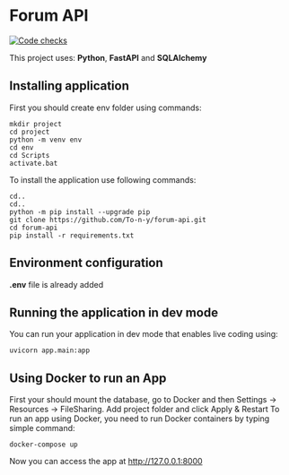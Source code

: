 # Forum API

[![Code checks](https://github.com/To-n-y/forum-api/actions/workflows/checks.yml/badge.svg)](https://github.com/To-n-y/forum-api/actions/workflows/checks.yml)

This project uses: **Python**, **FastAPI** and **SQLAlchemy**

## Installing application
First you should create env folder using commands:

```shell script
mkdir project
cd project
python -m venv env
cd env
cd Scripts
activate.bat
```

To install the application use following commands:
```shell script
cd..
cd..
python -m pip install --upgrade pip
git clone https://github.com/To-n-y/forum-api.git
cd forum-api
pip install -r requirements.txt
```

## Environment configuration

**.env** file is already added

## Running the application in dev mode

You can run your application in dev mode that enables live coding using:
```shell script
uvicorn app.main:app
```
## Using Docker to run an App
First your should mount the database, go to Docker and then Settings -> Resources -> FileSharing. Add project folder and click Apply & Restart
To run an app using Docker, you need to run Docker containers by typing simple command:
```
docker-compose up
```
Now you can access the app at http://127.0.0.1:8000
